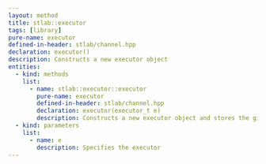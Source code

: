 ```yaml
---
layout: method
title: stlab::executor
tags: [library]
pure-name: executor
defined-in-header: stlab/channel.hpp 
declaration: executor()
description: Constructs a new executor object
entities:
  - kind: methods
    list:
      - name: stlab::executor::executor
        pure-name: executor
        defined-in-header: stlab/channel.hpp 
        declaration: executor(executor_t e)
        description: Constructs a new executor object and stores the given executor in it.
  - kind: parameters
    list:
      - name: e
        description: Specifies the executor
---
```

